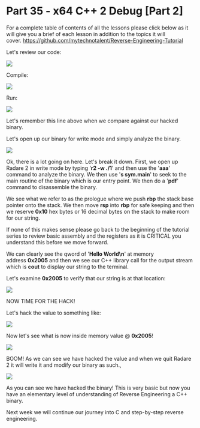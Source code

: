 # Part 35 - x64 C++ 2 Debug \[Part 2\]

For a complete table of contents of all the lessons please click below as it will give you a brief of each lesson in addition to the topics it will cover.&nbsp;https://github.com/mytechnotalent/Reverse-Engineering-Tutorial

Let's review our code:

<div class="slate-resizable-image-embed slate-image-embed__resize-full-width"><img src="https://media-exp1.licdn.com/dms/image/C4D12AQGrgrQLGRgjew/article-inline_image-shrink_1000_1488/0/1564757193950?e=1614211200&amp;v=beta&amp;t=kVYVxxQETwgEJ6zWm9ViX2uICON0ZDuy5GhcTkZ1J6E"/></div>

Compile:

<div class="slate-resizable-image-embed slate-image-embed__resize-full-width"><img src="https://media-exp1.licdn.com/dms/image/C4D12AQFpqdYdPykJbQ/article-inline_image-shrink_1000_1488/0/1564758303402?e=1614211200&amp;v=beta&amp;t=xFZg6K6urV0xy0IT897Vlh65G1joO8AyhgQQ8SoG4Qc"/></div>

Run:

<div class="slate-resizable-image-embed slate-image-embed__resize-full-width"><img src="https://media-exp1.licdn.com/dms/image/C4D12AQFSP-goeevtuw/article-inline_image-shrink_1000_1488/0/1564757239511?e=1614211200&amp;v=beta&amp;t=zNvuVN4dmg0EK2XLiZ_wLG1iZvpNE77YI_BEfVzmDmg"/></div>

Let's remember this line above when we compare against our hacked binary.

Let's open up our binary for write mode and simply analyze the binary.

<div class="slate-resizable-image-embed slate-image-embed__resize-full-width"><img src="https://media-exp1.licdn.com/dms/image/C4D12AQF6mr5D-4oIxw/article-inline_image-shrink_1000_1488/0/1564757311281?e=1614211200&amp;v=beta&amp;t=gPgvpS0TN7-TDqBF367QnrdmsoDhnWr4Bpu6pvWOzLA"/></div>

Ok, there is a lot going on here. Let's break it down. First, we open up Radare 2 in write mode by typing '__r2 -w ./1__' and then use the '__aaa__' command to analyze the binary. We then use '__s sym.main__' to seek to the main routine of the binary which is our entry point. We then do a '__pdf__' command to disassemble the binary.

We see what we refer to as the prologue where we push&nbsp;__rbp__&nbsp;the stack base pointer onto the stack. We then move&nbsp;__rsp__&nbsp;into&nbsp;__rbp__&nbsp;for safe keeping and then we reserve&nbsp;__0x10__&nbsp;hex bytes or 16 decimal bytes on the stack to make room for our string.

If none of this makes sense please go back to the beginning of the tutorial series to review basic assembly and the registers as it is CRITICAL you understand this before we move forward.

We can clearly see the qword of '__Hello World\\n__' at memory address&nbsp;__0x2005__&nbsp;and then we see our C++ library call for the output stream which is&nbsp;__cout__&nbsp;to display our string to the terminal.

Let's examine&nbsp;__0x2005__&nbsp;to verify that our string is at that location:

<div class="slate-resizable-image-embed slate-image-embed__resize-full-width"><img src="https://media-exp1.licdn.com/dms/image/C4D12AQHkJWtDc7EmeA/article-inline_image-shrink_1000_1488/0/1564757423920?e=1614211200&amp;v=beta&amp;t=UQkfF7VPhlpeWnX_f8z5Tc7xbikQCdyj6uXN4RIqpN4"/></div>

NOW TIME FOR THE HACK!

Let's hack the value to something like:

<div class="slate-resizable-image-embed slate-image-embed__resize-full-width"><img src="https://media-exp1.licdn.com/dms/image/C4D12AQFMs_3AsySrOw/article-inline_image-shrink_1000_1488/0/1564757454631?e=1614211200&amp;v=beta&amp;t=F3QPVQF5yL5ghoL-upyMWAoYrkRbhIyQunaEydYI9Tw"/></div>

Now let's see what is now inside memory value @ __0x2005__!

<div class="slate-resizable-image-embed slate-image-embed__resize-full-width"><img src="https://media-exp1.licdn.com/dms/image/C4D12AQG0emToOChRsQ/article-inline_image-shrink_1000_1488/0/1564757528202?e=1614211200&amp;v=beta&amp;t=7-e4rvFQjki1BhF17VYzwjzJuqTiwvgwzANbxLHat90"/></div>

BOOM! As we can see we have hacked the value and when we quit Radare 2 it will write it and modify our binary as such.,

<div class="slate-resizable-image-embed slate-image-embed__resize-full-width"><img src="https://media-exp1.licdn.com/dms/image/C4D12AQEkfli50BnScQ/article-inline_image-shrink_1000_1488/0/1564757568026?e=1614211200&amp;v=beta&amp;t=bNldz3ZvmX-freL4QDoKFrD4N6Ob5MpSq-UY7tb71eU"/></div>

As you can see we have hacked the binary! This is very basic but now you have an elementary level of understanding of Reverse Engineering a C++ binary.

Next week we will continue our journey into C and step-by-step reverse engineering.